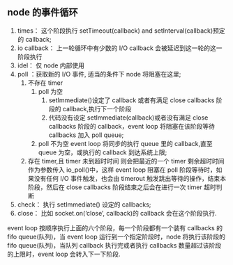 ## node 的事件循环

1. times： 这个阶段执行 setTimeout(callback) and setInterval(callback)预定的 callback;
2. io callback： 上一轮循环中有少数的 I/O callback 会被延迟到这一轮的这一阶段执行
3. idel： 仅 node 内部使用
4. poll ：获取新的 I/O 事件, 适当的条件下 node 将阻塞在这里;
   1. 不存在 timer
      1. poll 为空
         1. setImmediate()设定了 callback 或者有满足 close callbacks 阶段的 callback,执行下一个阶段
         2. 代码没有设定 setImmediate(callback)或者没有满足 close callbacks 阶段的 callback，event loop 将阻塞在该阶段等待 callbacks 加入 poll queue;
      2. poll 不为空
         event loop 将同步的执行 queue 里的 callback,直至 queue 为空，或执行的 callback 到达系统上限;
   2. 存在 timer,且 timer 未到超时时间
      则会把最近的一个 timer 剩余超时时间作为参数传入 io_poll()中，这样 event loop 阻塞在 poll 阶段等待时，如果没有任何 I/O 事件触发，也会由 timerout 触发跳出等待的操作，结束本阶段，然后在 close callbacks 阶段结束之后会在进行一次 timer 超时判断
5. check： 执行 setImmediate() 设定的 callbacks;
6. close： 比如 socket.on(‘close’, callback)的 callback 会在这个阶段执行.

event loop 按顺序执行上面的六个阶段，每一个阶段都有一个装有 callbacks 的 fifo queue(队列)，当 event loop 运行到一个指定阶段时，node 将执行该阶段的 fifo queue(队列)，当队列 callback 执行完或者执行 callbacks 数量超过该阶段的上限时，event loop 会转入下一下阶段.
